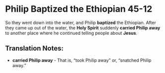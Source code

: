 Philip Baptized the Ethiopian 45-12
=====================================


So they went down into the water, and Philip **baptized** the
Ethiopian. After they came up out of the water, the **Holy Spirit**
suddenly **carried Philip away** to another place where he continued
telling people about **Jesus**.

Translation Notes:
------------------

-   **carried Philip away** - That is, “took Philip away” or,
“snatched
    Philip away.”

